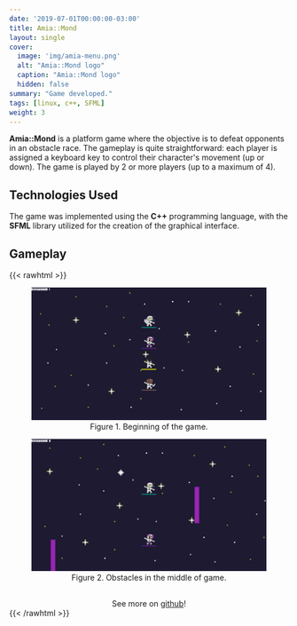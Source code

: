 ```yaml
---
date: '2019-07-01T00:00:00-03:00'
title: Amia::Mond
layout: single
cover:
  image: 'img/amia-menu.png'
  alt: "Amia::Mond logo"
  caption: "Amia::Mond logo"
  hidden: false
summary: "Game developed."
tags: [linux, c++, SFML]
weight: 3
---
```


**Amia::Mond** is a platform game where the objective is to defeat opponents in an obstacle race. The gameplay is quite straightforward: each player is assigned a keyboard key to control their character's movement (up or down). The game is played by 2 or more players (up to a maximum of 4).

## Technologies Used

The game was implemented using the **C++** programming language, with the **SFML** library utilized for the creation of the graphical interface.

## Gameplay

{{< rawhtml >}}
<figure style="text-align: center;">
  <img src="img/amia-start.png">
  <figcaption>Figure 1. Beginning of the game.</figcaption>
</figure>

<figure style="text-align: center;">
  <img src="img/amia-obstacles.png">
  <figcaption>Figure 2. Obstacles in the middle of game.</figcaption>
</figure>

<div align="center" style="padding-top: 16px">
    See more on <a href="https://github.com/vicnetto/AmiaMond" target="_blank" rel="noopener">github</a>!
</div>
{{< /rawhtml >}}
